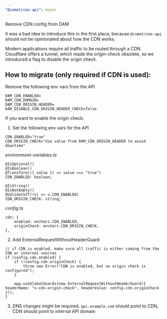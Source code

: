 ```yaml
---
"@comet/cms-api": major
---
```


Remove CDN config from DAM

It was a bad idea to introduce this in the first place, because `@comet/cms-api` should not be opinionated about how the CDN works.

Modern applications require all traffic to be routed through a CDN. Cloudflare offers a tunnel, which made the origin-check obsolete, so we introduced a flag to disable the origin check.

## How to migrate (only required if CDN is used):

Remove the following env vars from the API

```
DAM_CDN_ENABLED=
DAM_CDN_DOMAIN=
DAM_CDN_ORIGIN_HEADER=
DAM_DISABLE_CDN_ORIGIN_HEADER_CHECK=false
```

If you want to enable the origin check:

1. Set the following env vars for the API

```
CDN_ENABLED="true"
CDN_ORIGIN_CHECK="Use value from DAM_CDN_ORIGIN_HEADER to avoid downtime"
```

_environment-variables.ts_

```
@IsOptional()
@IsBoolean()
@Transform(({ value }) => value === "true")
CDN_ENABLED: boolean;

@IsString()
@IsNotEmpty()
@ValidateIf((v) => v.CDN_ENABLED)
CDN_ORIGIN_CHECK: string;
```

_config.ts_

```
cdn: {
    enabled: envVars.CDN_ENABLED,
    originCheck: envVars.CDN_ORIGIN_CHECK,
},
```

2. Add ExternalRequestWithoutHeaderGuard

```
// if CDN is enabled, make sure all traffic is either coming from the CDN or internal sources
if (config.cdn.enabled) {
    if (!config.cdn.originCheck) {
        throw new Error("CDN is enabled, but no origin check is configured");
    }

    app.useGlobalGuards(new ExternalRequestWithoutHeaderGuard({ headerName: "x-cdn-origin-check", headerValue: config.cdn.originCheck }));
}
```

3. DNS changes might be required. `api.example.com` should point to CDN, CDN should point to internal API domain
